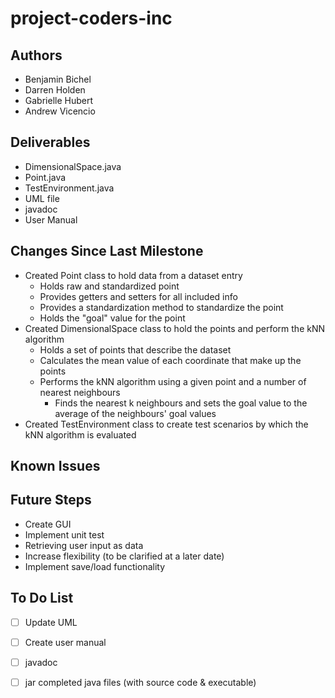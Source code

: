 # **project-coders-inc**

## Authors
* Benjamin Bichel
* Darren Holden
* Gabrielle Hubert
* Andrew Vicencio

## Deliverables
* DimensionalSpace.java
* Point.java
* TestEnvironment.java
* UML file
* javadoc
* User Manual


## Changes Since Last Milestone
* Created Point class to hold data from a dataset entry
	* Holds raw and standardized point
	* Provides getters and setters for all included info
	* Provides a standardization method to standardize the point
	* Holds the "goal" value for the point
* Created DimensionalSpace class to hold the points and perform the kNN algorithm
	* Holds a set of points that describe the dataset
	* Calculates the mean value of each coordinate that make up the points
	* Performs the kNN algorithm using a given point and a number of nearest neighbours
		* Finds the nearest k neighbours and sets the goal value to the average of the neighbours' goal values
* Created TestEnvironment class to create test scenarios by which the kNN algorithm is evaluated

## Known Issues


## Future Steps
* Create GUI
* Implement unit test
* Retrieving user input as data
* Increase flexibility (to be clarified at a later date)
* Implement save/load functionality

## To Do List
-[ ] Update UML
-[ ] Create user manual
-[ ] javadoc
-[ ] jar completed java files (with source code & executable)







